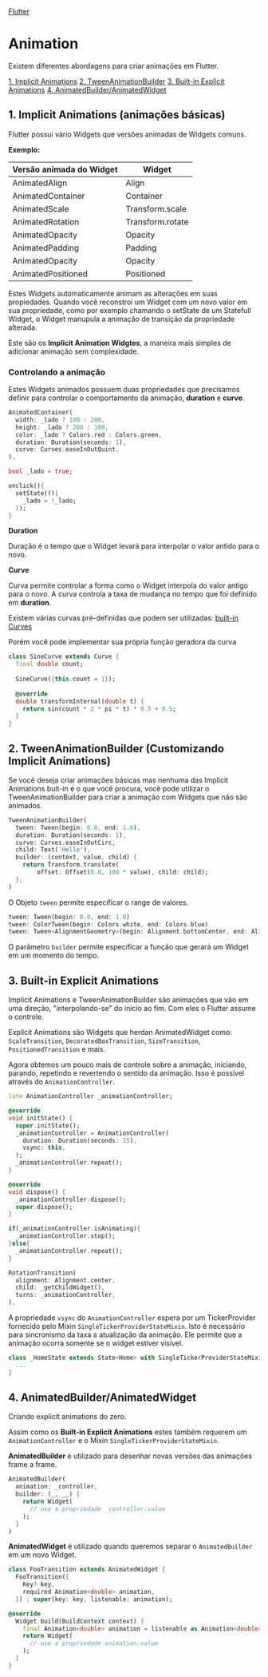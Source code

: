 [Flutter](https://github.com/leofds/flutter-class/blob/master/flutter/README.md)

# Animation

Existem diferentes abordagens para criar animações em Flutter.

[1. Implicit Animations](#1.-implicit-animations)
[2. TweenAnimationBuilder](#2.-tweenanimationbuilder)
[3. Built-in Explicit Animations](#3.-built-in-explicit-animations)
[4. AnimatedBuilder/AnimatedWidget](#4.-animatedbuilder)

## 1. Implicit Animations (animações básicas)

Flutter possui vário Widgets que versões animadas de Widgets comuns.

**Exemplo:**

| Versão animada do Widget | Widget |
|---|---|
| AnimatedAlign | Align |
| AnimatedContainer | Container |
| AnimatedScale | Transform.scale |
| AnimatedRotation | Transform.rotate |
| AnimatedOpacity | Opacity |
| AnimatedPadding | Padding |
| AnimatedOpacity | Opacity |
| AnimatedPositioned | Positioned |

Estes Widgets automaticamente animam as alterações em suas propiedades. Quando você reconstroi um Widget com um novo valor em sua propriedade, como por exemplo chamando o setState de um Statefull Widget, o Widget manupula a animação de transição da propriedade alterada.

Este são os **Implicit Animation Widgtes**, a maneira mais simples de adicionar animação sem complexidade.

### Controlando a animação

Estes Widgets animados possuem duas propriedades que precisamos definir para controlar o comportamento da animação, **duration** e **curve**.

```dart
AnimatedContainer(
  width: _lado ? 100 : 200,
  height: _lado ? 200 : 100,
  color: _lado ? Colors.red : Colors.green,
  duration: Duration(seconds: 1),
  curve: Curves.easeInOutQuint,
),
```

```dart
bool _lado = true;

onclick(){
  setState((){
    _lado = !_lado;
  });
}
```

**Duration**

Duração é o tempo que o Widget levará para interpolar o valor antido para o novo.

**Curve**

Curva permite controlar a forma como o Widget interpola do valor antigo para o novo. A curva controla a taxa de mudança no tempo que foi definido em **duration**.

Existem várias curvas pré-definidas que podem ser utilizadas: [built-in Curves](https://api.flutter.dev/flutter/animation/Curves-class.html)

Porém você pode implementar sua própria função geradora da curva

```dart
class SineCurve extends Curve {
  final double count;
 
  SineCurve({this.count = 1});
 
  @override
  double transformInternal(double t) {
    return sin(count * 2 * pi * t) * 0.5 + 0.5;
  }
}
```

## 2. TweenAnimationBuilder (Customizando Implicit Animations)

Se você deseja criar animações básicas mas nenhuma das Implicit Animations bult-in é o que você procura, você pode utilizar o TweenAnimationBuilder para criar a animação com Widgets que não são animados.

```dart
TweenAnimationBuilder(
  tween: Tween(begin: 0.0, end: 1.0),
  duration: Duration(seconds: 1),
  curve: Curves.easeInOutCirc,
  child: Text('Hello'),
  builder: (context, value, child) {
    return Transform.translate(
        offset: Offset(0.0, 100 * value), child: child);
  },
)
```

O Objeto `tween` permite especificar o range de valores.

```dart
tween: Tween(begin: 0.0, end: 1.0)
tween: ColorTween(begin: Colors.white, end: Colors.blue)
tween: Tween<AlignmentGeometry>(begin: Alignment.bottomCenter, end: Alignment.topCenter)
```

O parâmetro `builder` permite especificar a função que gerará um Widget em um momento do tempo.

## 3. Built-in Explicit Animations

Implicit Animations e TweenAnimationBuilder são animações que vão em uma direção, "interpolando-se" do início ao fim. Com eles o Flutter assume o controle.

Explicit Animations são Widgets que herdan AnimatedWidget como: `ScaleTransition`, `DecoratedBoxTransition`, `SizeTransition`, `PositionedTransition` e mais.

Agora obtemos um pouco mais de controle sobre a animação, iniciando, parando, repetindo e revertendo o sentido da animação. Isso é possível através do `AnimationController`.

```dart
late AnimationController _animationController;

@override
void initState() {
  super.initState();
  _animationController = AnimationController(
    duration: Duration(seconds: 15),
    vsync: this,
  );
  _animationController.repeat();
}

@override
void dispose() {
  _animationController.dispose();
  super.dispose();
}
```

```dart
if(_animationController.isAnimating){
  _animationController.stop();
}else{
  _animationController.repeat();
}
```

```dart
RotationTransition(
  alignment: Alignment.center,
  child: _getChildWidget(),
  turns: _animationController,
),
```

A propriedade `vsync` do  `AnimationController` espera por um TickerProvider fornecido pelo Mixin `SingleTickerProviderStateMixin`. Isto é necessário para sincronismo da taxa a atualização da animação. Ele permite que a animação ocorra somente se o widget estiver visível.

```dart
class _HomeState extends State<Home> with SingleTickerProviderStateMixin {
  ...
}
```

## 4. AnimatedBuilder/AnimatedWidget

Criando explicit animations do zero. 

Assim como os **Built-in Explicit Animations** estes também requerem um `AnimationController` e o Mixin `SingleTickerProviderStateMixin`.

**AnimatedBuilder** é utilizado para desenhar novas versões das animações frame a frame. 

```dart
AnimatedBuilder(
  animation: _controller,
  builder: (_, __) {
    return Widget(
      // use a propriedade _controller.value
    );
  }
)
```

**AnimatedWidget** é utilizado quando queremos separar o `AnimatedBuilder` em um novo Widget. 

```dart
class FooTransition extends AnimatedWidget {
  FooTransition({
    Key? key,
    required Animation<double> animation,
  }) : super(key: key, listenable: animation);

@override
  Widget build(BuildContext context) {
    final Animation<double> animation = listenable as Animation<double>;
    return Widget(
      // use a propriedade animation.value
    );
  }
}
```

